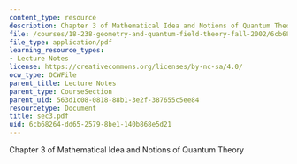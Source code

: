 ```yaml
---
content_type: resource
description: Chapter 3 of Mathematical Idea and Notions of Quantum Theory
file: /courses/18-238-geometry-and-quantum-field-theory-fall-2002/6cb68264dd6525798be1140b868e5d21_sec3.pdf
file_type: application/pdf
learning_resource_types:
- Lecture Notes
license: https://creativecommons.org/licenses/by-nc-sa/4.0/
ocw_type: OCWFile
parent_title: Lecture Notes
parent_type: CourseSection
parent_uid: 563d1c08-0818-88b1-3e2f-387655c5ee84
resourcetype: Document
title: sec3.pdf
uid: 6cb68264-dd65-2579-8be1-140b868e5d21
---
```

Chapter 3 of Mathematical Idea and Notions of Quantum Theory